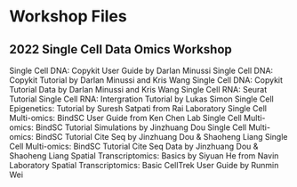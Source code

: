 # Workshop Files

## 2022 Single Cell Data Omics Workshop

Single Cell DNA: Copykit User Guide by Darlan Minussi
Single Cell DNA: Copykit Tutorial by Darlan Minussi and Kris Wang
Single Cell DNA: Copykit Tutorial Data by Darlan Minussi and Kris Wang
Single Cell RNA: Seurat Tutorial
Single Cell RNA: Intergration Tutorial by Lukas Simon
Single Cell Epigenetics: Tutorial by Suresh Satpati from Rai Laboratory
Single Cell Multi-omics: BindSC User Guide from Ken Chen Lab
Single Cell Multi-omics: BindSC Tutorial Simulations by Jinzhuang Dou
Single Cell Multi-omics: BindSC Tutorial Cite Seq by Jinzhuang Dou & Shaoheng Liang
Single Cell Multi-omics: BindSC Tutorial Cite Seq Data by Jinzhuang Dou & Shaoheng Liang
Spatial Transcriptomics: Basics by Siyuan He from Navin Laboratory
Spatial Transcriptomics: Basic CellTrek User Guide by Runmin Wei
